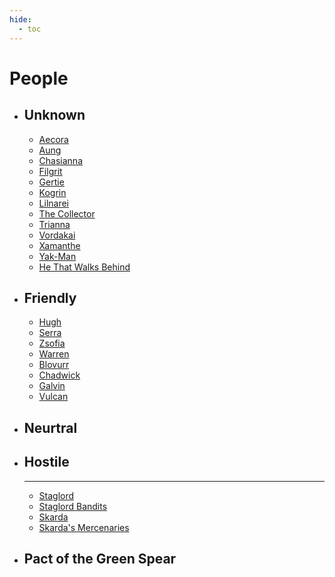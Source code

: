 ```yaml
---
hide:
  - toc
---
```


# People

<div class="grid cards" markdown>

-   ## Unknown

    - [Aecora](Aecora.md)
    - [Aung](Aung.md)
    - [Chasianna](Chasianna.md)
    - [Filgrit](Filgrit.md)
    - [Gertie](Gertie.md)
    - [Kogrin](Kogrin.md)
    - [Lilnarei](Lilnarei.md)
    - [The Collector](The_Collector.md)
    - [Trianna](Trianna.md)
    - [Vordakai](Vordakai.md)
    - [Xamanthe](Xamanthe.md)
    - [Yak-Man](Yak-Man.md)
    - [He That Walks Behind](he_that_walks_behind.md)

-   ## Friendly

    - [Hugh](Hugh.md)
    - [Serra](Serra.md)
    - [Zsofia](Zsofia.md)
    - [Warren](Warren.md)
    - [Blovurr](Blovurr.md)
    - [Chadwick](Chadwick.md)
    - [Galvin](Galvin.md)
    - [Vulcan](Vulcan.md)

-   ## Neurtral

-   ## Hostile

    ---

    - [Staglord](Staglord.md)
    - [Staglord Bandits](Staglord_bandits.md)
    - [Skarda](Skarda.md)
    - [Skarda's Mercenaries](Skardas_Mercenaries.md)

-   ## Pact of the Green Spear
